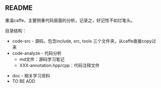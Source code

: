 ## README

重温caffe，主要侧重代码层面的分析，记录之，好记性不如烂笔头。

目录结构：

- code-src - 源码，包含include, src, tools 三个文件夹，从caffe直接copy过来
- code-analyze - 代码分析
  * md文件：源码学习笔记
  * XXX-annotation.hpp/cpp：代码注释文件

* doc - 相关学习资料
* TO BE ADD
